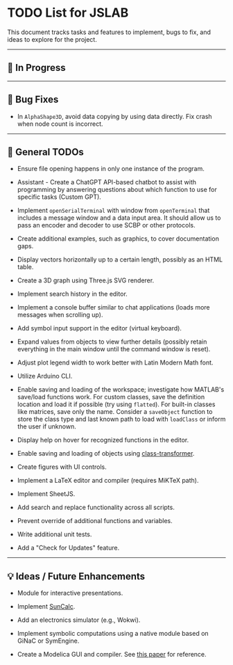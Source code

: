 # TODO List for JSLAB

This document tracks tasks and features to implement, bugs to fix, and ideas to explore for the project.

---

## 🔄 In Progress

---

## 🐛 Bug Fixes

- In `AlphaShape3D`, avoid data copying by using data directly. Fix crash when node count is incorrect.

---

## 📝 General TODOs

- Ensure file opening happens in only one instance of the program.

- Assistant - Create a ChatGPT API-based chatbot to assist with programming by answering questions about which function to use for specific tasks (Custom GPT).

- Implement `openSerialTerminal` with window from `openTerminal` that includes a message window and a data input area. It should allow us to pass an encoder and decoder to use SCBP or other protocols.

- Create additional examples, such as graphics, to cover documentation gaps.

- Display vectors horizontally up to a certain length, possibly as an HTML table.

- Create a 3D graph using Three.js SVG renderer.

- Implement search history in the editor.

- Implement a console buffer similar to chat applications (loads more messages when scrolling up).

- Add symbol input support in the editor (virtual keyboard).

- Expand values from objects to view further details (possibly retain everything in the main window until the command window is reset).

- Adjust plot legend width to work better with Latin Modern Math font.

- Utilize Arduino CLI.

- Enable saving and loading of the workspace; investigate how MATLAB's save/load functions work. For custom classes, save the definition location and load it if possible (try using `flatted`). For built-in classes like matrices, save only the name. Consider a `saveObject` function to store the class type and last known path to load with `loadClass` or inform the user if unknown.

- Display help on hover for recognized functions in the editor.

- Enable saving and loading of objects using [class-transformer](https://github.com/typestack/class-transformer).

- Create figures with UI controls.

- Implement a LaTeX editor and compiler (requires MiKTeX path).

- Implement SheetJS.

- Add search and replace functionality across all scripts.

- Prevent override of additional functions and variables.

- Write additional unit tests.

- Add a "Check for Updates" feature.

---

## 💡 Ideas / Future Enhancements

- Module for interactive presentations.

- Implement [SunCalc](https://github.com/mourner/suncalc).

- Add an electronics simulator (e.g., Wokwi).

- Implement symbolic computations using a native module based on GiNaC or SymEngine.

- Create a Modelica GUI and compiler. See [this paper](https://ep.liu.se/ecp/096/115/ecp14096115.pdf) for reference.